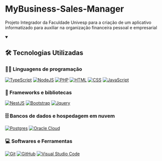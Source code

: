# MyBusiness-Sales-Manager
Projeto Integrador da Faculdade Univesp para a criação de um aplicativo informatizado para auxiliar na organização financeira pessoal e empresarial

<details open> 
  <summary><h2>🛠️ Tecnologias Utilizadas</h2></summary>
  <!-- badges are from https://github.com/Ileriayo/markdown-badges -->

  <h3>👨‍💻 Linguagens de programação</h3>

  <p>
      <a href="https://www.typescriptlang.org/"><img alt="TypeScript" src="https://img.shields.io/badge/typescript-%23007ACC.svg?style=for-the-badge&logo=typescript&logoColor=white"></a>
      <a href="https://nodejs.org/en"><img alt="NodeJS" src="https://img.shields.io/badge/node.js-6DA55F?style=for-the-badge&logo=node.js&logoColor=white"></a>
      <a href="https://www.php.net/"><img alt="PHP" src="https://img.shields.io/badge/php-%23777BB4.svg?style=for-the-badge&logo=php&logoColor=white"></a>
      <a href="https://en.wikipedia.org/wiki/HTML"><img alt="HTML" src="https://img.shields.io/badge/html5-%23E34F26.svg?style=for-the-badge&logo=html5&logoColor=white"></a>  
      <a href="https://en.wikipedia.org/wiki/CSS"><img alt="CSS" src="https://img.shields.io/badge/css3-%231572B6.svg?style=for-the-badge&logo=css3&logoColor=white"></a>
      <a href="https://www.javascript.com/"><img alt="JavaScript" src="https://img.shields.io/badge/javascript-%23323330.svg?style=for-the-badge&logo=javascript&logoColor=%23F7DF1E"></a>
  </p>

  <h3>🧰 Frameworks e bibliotecas</h3>

  <p>
      <a href="https://nestjs.com/"><img alt="NestJS" src="https://img.shields.io/badge/nestjs-%23E0234E.svg?style=for-the-badge&logo=nestjs&logoColor=white"></a>
      <a href="https://getbootstrap.com/"><img alt="Bootstrap" src="https://img.shields.io/badge/bootstrap-%238511FA.svg?style=for-the-badge&logo=bootstrap&logoColor=white"></a>
      <a href="https://jquery.com/"><img alt="Jquery" src="https://img.shields.io/badge/jquery-%230769AD.svg?style=for-the-badge&logo=jquery&logoColor=white"></a>
  </p>

  <h3>🗄️ Bancos de dados e hospedagem em nuvem</h3>

  <p>
      <a href="https://www.postgresql.org/"><img alt="Postgres" src="https://img.shields.io/badge/postgres-%23316192.svg?style=for-the-badge&logo=postgresql&logoColor=white"></a>
      <a href="https://www.oracle.com/br/cloud/"><img alt="Oracle Cloud" src="https://img.shields.io/badge/Oracle-F80000?style=for-the-badge&logo=oracle&logoColor=white"></a>
  </p>

  <h3>💻 Softwares e Ferramentas</h3>

  <p>
      <a href="https://git-scm.com/"><img alt="Git" src="https://img.shields.io/badge/git-%23F05033.svg?style=for-the-badge&logo=git&logoColor=white"></a>
      <a href="https://github.com/"><img alt="GitHub" src="https://img.shields.io/badge/github-%23121011.svg?style=for-the-badge&logo=github&logoColor=white"></a>
      <a href="https://code.visualstudio.com/"><img alt="Visual Studio Code" src="https://img.shields.io/badge/Visual%20Studio%20Code-0078d7.svg?style=for-the-badge&logo=visual-studio-code&logoColor=white"></a>
  </p>
</details>
